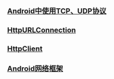 ### [Android中使用TCP、UDP协议](https://github.com/ningbaoqi/ComputerNetWork/blob/master/README-11.md)
### [HttpURLConnection](https://github.com/ningbaoqi/ComputerNetWork/blob/master/README-networkframework1.md)
### [HttpClient](https://github.com/ningbaoqi/ComputerNetWork/blob/master/README-HttpClient.md)
### [Android网络框架](https://github.com/ningbaoqi/ComputerNetWork/blob/master/README-networkframework.md)
